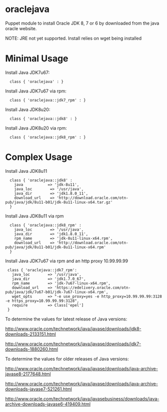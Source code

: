 oraclejava
========== 

Puppet module to install Oracle JDK 8, 7 or 6 by downloaded from the java oracle website. 

NOTE: JRE not yet supported. Install relies on wget being installed

Minimal Usage
=============

Install Java JDK7u67:

      class { 'oraclejava' : }
      
Install Java JDK7u67 via rpm:
   
      class { 'oraclejava::jdk7_rpm' : }        
      
Install Java JDK8u20:
   
      class { 'oraclejava::jdk8' : }

Install Java JDK8u20 via rpm:
   
      class { 'oraclejava::jdk8_rpm' : }       
     
 
 
Complex Usage
=============

Install Java JDK8u11

      class { 'oraclejava::jdk8' :
        java           => 'jdk-8u11',
        java_loc        => '/usr/java',
        java_dir        => 'jdk1.8.0_11',
        download_url    => 'http://download.oracle.com/otn-pub/java/jdk/8u11-b01/jdk-8u11-linux-x64.tar.gz'     
      } 
      
Install Java JDK8u11 via rpm

      class { 'oraclejava::jdk8_rpm' :
        java_loc        => '/usr/java',
        java_dir        => 'jdk1.8.0_11',
        rpm_name        => 'jdk-8u11-linux-x64.rpm',
        download_url    => 'http://download.oracle.com/otn-pub/java/jdk/8u11-b01/jdk-8u11-linux-x64.rpm'     
      }

Install Java JDK7u67 via rpm and an http proxy 10.99.99.99
      
     class { 'oraclejava::jdk7_rpm':
       java_loc        => '/usr/java',
       java_dir        => 'jdk1.7.0_67',
       rpm_name        => 'jdk-7u67-linux-x64.rpm',
       download_url    => 'https://edelivery.oracle.com/otn-pub/java/jdk/7u67-b01/jdk-7u67-linux-x64.rpm',
       wget_opts       => "-e use_proxy=yes -e http_proxy=10.99.99.99:3128  -e https_proxy=10.99.99.99:3128",
       require         => Class['epel']
     }      
      
 
To determine the values for latest release of Java versions:

http://www.oracle.com/technetwork/java/javase/downloads/jdk8-downloads-2133151.html
     
http://www.oracle.com/technetwork/java/javase/downloads/jdk7-downloads-1880260.html
       
       
To determine the values for older releases of Java versions:

http://www.oracle.com/technetwork/java/javase/downloads/java-archive-javase8-2177648.html
       
http://www.oracle.com/technetwork/java/javase/downloads/java-archive-downloads-javase7-521261.html
       
http://www.oracle.com/technetwork/java/javasebusiness/downloads/java-archive-downloads-javase6-419409.html
